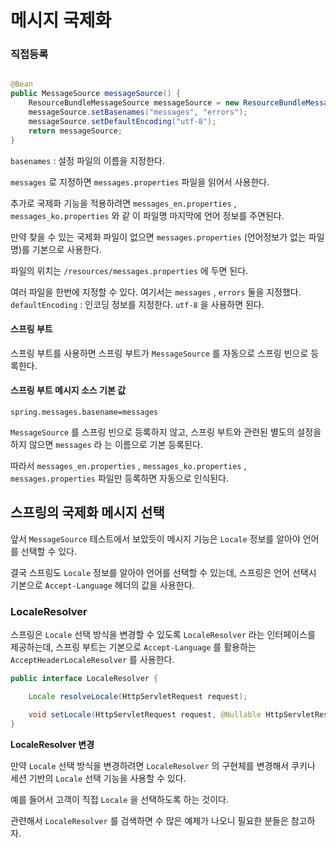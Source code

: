 # 메시지 국제화

### 직접등록

```java

@Bean
public MessageSource messageSource() {
    ResourceBundleMessageSource messageSource = new ResourceBundleMessageSource();
    messageSource.setBasenames("messages", "errors");
    messageSource.setDefaultEncoding("utf-8");
    return messageSource;
}
```

`basenames` : 설정 파일의 이름을 지정한다.

`messages` 로 지정하면 `messages.properties` 파일을 읽어서 사용한다.

추가로 국제화 기능을 적용하려면 `messages_en.properties` , `messages_ko.properties` 와 같
이 파일명 마지막에 언어 정보를 주면된다.

만약 찾을 수 있는 국제화 파일이 없으면 `messages.properties` (언어정보가 없는 파일명)를 기본으로 사용한다.

파일의 위치는 `/resources/messages.properties` 에 두면 된다.

여러 파일을 한번에 지정할 수 있다. 여기서는 `messages` , `errors` 둘을 지정했다. `defaultEncoding` : 인코딩 정보를 지정한다. `utf-8` 을 사용하면 된다.

#### 스프링 부트

스프링 부트를 사용하면 스프링 부트가 `MessageSource` 를 자동으로 스프링 빈으로 등록한다.

#### 스프링 부트 메시지 소스 기본 값

`spring.messages.basename=messages`

`MessageSource` 를 스프링 빈으로 등록하지 않고, 스프링 부트와 관련된 별도의 설정을 하지 않으면 `messages` 라 는 이름으로 기본 등록된다.

따라서 `messages_en.properties` , `messages_ko.properties` , `messages.properties` 파일만 등록하면 자동으로 인식된다.

## 스프링의 국제화 메시지 선택

앞서 `MessageSource` 테스트에서 보았듯이 메시지 기능은 `Locale` 정보를 알아야 언어를 선택할 수 있다.

결국 스프링도 `Locale` 정보를 알아야 언어를 선택할 수 있는데, 스프링은 언어 선택시 기본으로 `Accept-Language` 헤더의 값을 사용한다.

### LocaleResolver

스프링은 `Locale` 선택 방식을 변경할 수 있도록 `LocaleResolver` 라는 인터페이스를 제공하는데, 스프링 부트는 기본으로 `Accept-Language` 를 활용하는
`AcceptHeaderLocaleResolver` 를 사용한다.

```java
public interface LocaleResolver {

    Locale resolveLocale(HttpServletRequest request);

    void setLocale(HttpServletRequest request, @Nullable HttpServletResponse response, @Nullable Locale locale);
}
```

**LocaleResolver 변경**

만약 `Locale` 선택 방식을 변경하려면 `LocaleResolver` 의 구현체를 변경해서 쿠키나 세션 기반의 `Locale` 선택 기능을 사용할 수 있다.

예를 들어서 고객이 직접 `Locale` 을 선택하도록 하는 것이다.

관련해서 `LocaleResolver` 를 검색하면 수 많은 예제가 나오니 필요한 분들은 참고하자.